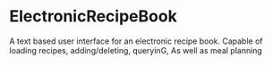 # ElectronicRecipeBook
A text based user interface for an electronic recipe book.
Capable of loading recipes, adding/deleting, queryinG, As well as meal planning 
